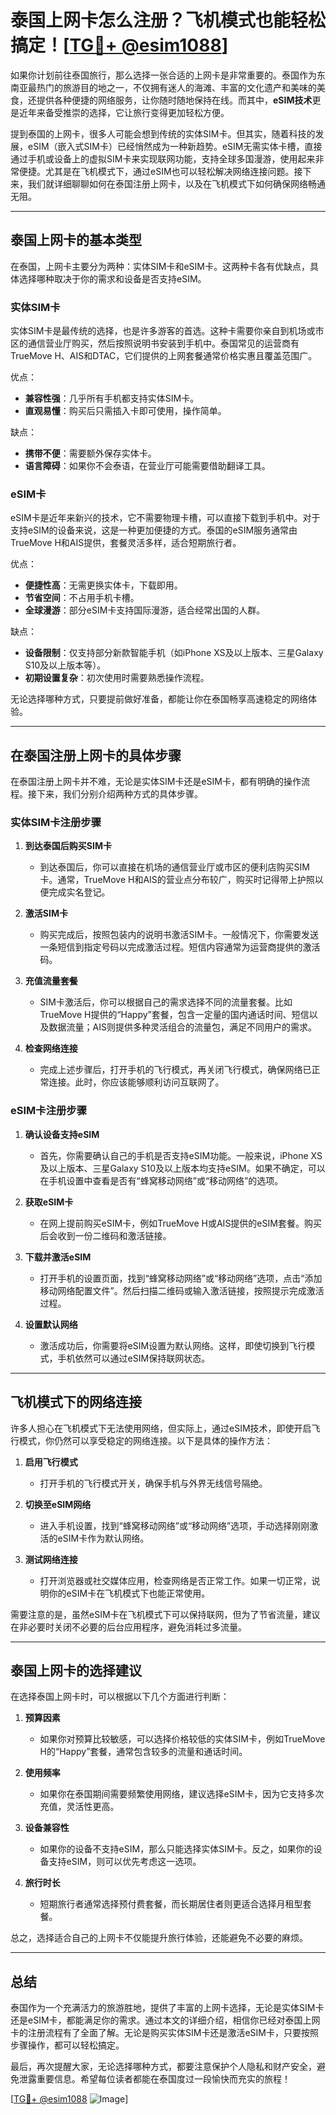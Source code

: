# 泰国上网卡怎么注册？飞机模式也能轻松搞定！[[TG💪+ @esim1088](https://t.me/s/esim1088)]

如果你计划前往泰国旅行，那么选择一张合适的上网卡是非常重要的。泰国作为东南亚最热门的旅游目的地之一，不仅拥有迷人的海滩、丰富的文化遗产和美味的美食，还提供各种便捷的网络服务，让你随时随地保持在线。而其中，**eSIM技术**更是近年来备受推崇的选择，它让旅行变得更加轻松方便。

提到泰国的上网卡，很多人可能会想到传统的实体SIM卡。但其实，随着科技的发展，eSIM（嵌入式SIM卡）已经悄然成为一种新趋势。eSIM无需实体卡槽，直接通过手机或设备上的虚拟SIM卡来实现联网功能，支持全球多国漫游，使用起来非常便捷。尤其是在飞机模式下，通过eSIM也可以轻松解决网络连接问题。接下来，我们就详细聊聊如何在泰国注册上网卡，以及在飞机模式下如何确保网络畅通无阻。

---

## 泰国上网卡的基本类型

在泰国，上网卡主要分为两种：实体SIM卡和eSIM卡。这两种卡各有优缺点，具体选择哪种取决于你的需求和设备是否支持eSIM。

### 实体SIM卡

实体SIM卡是最传统的选择，也是许多游客的首选。这种卡需要你亲自到机场或市区的通信营业厅购买，然后按照说明书安装到手机中。泰国常见的运营商有TrueMove H、AIS和DTAC，它们提供的上网套餐通常价格实惠且覆盖范围广。

优点：
- **兼容性强**：几乎所有手机都支持实体SIM卡。
- **直观易懂**：购买后只需插入卡即可使用，操作简单。

缺点：
- **携带不便**：需要额外保存实体卡。
- **语言障碍**：如果你不会泰语，在营业厅可能需要借助翻译工具。

### eSIM卡

eSIM卡是近年来新兴的技术，它不需要物理卡槽，可以直接下载到手机中。对于支持eSIM的设备来说，这是一种更加便捷的方式。泰国的eSIM服务通常由TrueMove H和AIS提供，套餐灵活多样，适合短期旅行者。

优点：
- **便捷性高**：无需更换实体卡，下载即用。
- **节省空间**：不占用手机卡槽。
- **全球漫游**：部分eSIM卡支持国际漫游，适合经常出国的人群。

缺点：
- **设备限制**：仅支持部分新款智能手机（如iPhone XS及以上版本、三星Galaxy S10及以上版本等）。
- **初期设置复杂**：初次使用时需要熟悉操作流程。

无论选择哪种方式，只要提前做好准备，都能让你在泰国畅享高速稳定的网络体验。

---

## 在泰国注册上网卡的具体步骤

在泰国注册上网卡并不难，无论是实体SIM卡还是eSIM卡，都有明确的操作流程。接下来，我们分别介绍两种方式的具体步骤。

### 实体SIM卡注册步骤

1. **到达泰国后购买SIM卡**
   - 到达泰国后，你可以直接在机场的通信营业厅或市区的便利店购买SIM卡。通常，TrueMove H和AIS的营业点分布较广，购买时记得带上护照以便完成实名登记。

2. **激活SIM卡**
   - 购买完成后，按照包装内的说明书激活SIM卡。一般情况下，你需要发送一条短信到指定号码以完成激活过程。短信内容通常为运营商提供的激活码。

3. **充值流量套餐**
   - SIM卡激活后，你可以根据自己的需求选择不同的流量套餐。比如TrueMove H提供的“Happy”套餐，包含一定量的国内通话时间、短信以及数据流量；AIS则提供多种灵活组合的流量包，满足不同用户的需求。

4. **检查网络连接**
   - 完成上述步骤后，打开手机的飞行模式，再关闭飞行模式，确保网络已正常连接。此时，你应该能够顺利访问互联网了。

### eSIM卡注册步骤

1. **确认设备支持eSIM**
   - 首先，你需要确认自己的手机是否支持eSIM功能。一般来说，iPhone XS及以上版本、三星Galaxy S10及以上版本均支持eSIM。如果不确定，可以在手机设置中查看是否有“蜂窝移动网络”或“移动网络”的选项。

2. **获取eSIM卡**
   - 在网上提前购买eSIM卡，例如TrueMove H或AIS提供的eSIM套餐。购买后会收到一份二维码和激活链接。

3. **下载并激活eSIM**
   - 打开手机的设置页面，找到“蜂窝移动网络”或“移动网络”选项，点击“添加移动网络配置文件”。然后扫描二维码或输入激活链接，按照提示完成激活过程。

4. **设置默认网络**
   - 激活成功后，你需要将eSIM设置为默认网络。这样，即使切换到飞行模式，手机依然可以通过eSIM保持联网状态。

---

## 飞机模式下的网络连接

许多人担心在飞机模式下无法使用网络，但实际上，通过eSIM技术，即使开启飞行模式，你仍然可以享受稳定的网络连接。以下是具体的操作方法：

1. **启用飞行模式**
   - 打开手机的飞行模式开关，确保手机与外界无线信号隔绝。

2. **切换至eSIM网络**
   - 进入手机设置，找到“蜂窝移动网络”或“移动网络”选项，手动选择刚刚激活的eSIM卡作为默认网络。

3. **测试网络连接**
   - 打开浏览器或社交媒体应用，检查网络是否正常工作。如果一切正常，说明你的eSIM卡在飞机模式下也能正常使用。

需要注意的是，虽然eSIM卡在飞机模式下可以保持联网，但为了节省流量，建议在非必要时关闭不必要的后台应用程序，避免消耗过多流量。

---

## 泰国上网卡的选择建议

在选择泰国上网卡时，可以根据以下几个方面进行判断：

1. **预算因素**
   - 如果你对预算比较敏感，可以选择价格较低的实体SIM卡，例如TrueMove H的“Happy”套餐，通常包含较多的流量和通话时间。

2. **使用频率**
   - 如果你在泰国期间需要频繁使用网络，建议选择eSIM卡，因为它支持多次充值，灵活性更高。

3. **设备兼容性**
   - 如果你的设备不支持eSIM，那么只能选择实体SIM卡。反之，如果你的设备支持eSIM，则可以优先考虑这一选项。

4. **旅行时长**
   - 短期旅行者通常选择预付费套餐，而长期居住者则更适合选择月租型套餐。

总之，选择适合自己的上网卡不仅能提升旅行体验，还能避免不必要的麻烦。

---

## 总结

泰国作为一个充满活力的旅游胜地，提供了丰富的上网卡选择，无论是实体SIM卡还是eSIM卡，都能满足你的需求。通过本文的详细介绍，相信你已经对泰国上网卡的注册流程有了全面了解。无论是购买实体SIM卡还是激活eSIM卡，只要按照步骤操作，都可以轻松搞定。

最后，再次提醒大家，无论选择哪种方式，都要注意保护个人隐私和财产安全，避免泄露重要信息。希望每位读者都能在泰国度过一段愉快而充实的旅程！

[[TG💪+ @esim1088](https://t.me/s/esim1088) ![Image](https://i.postimg.cc/4NQfJmqS/Snipaste-2025-05-13-00-14-12.png)]